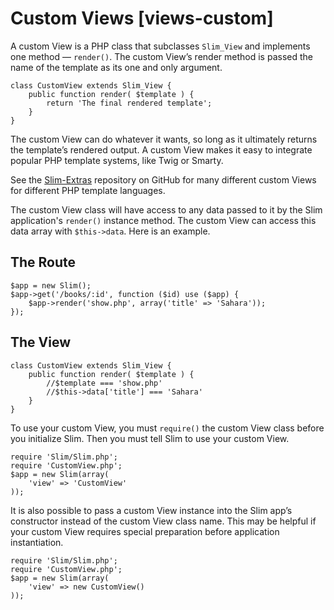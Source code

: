 # Custom Views [views-custom] #

A custom View is a PHP class that subclasses `Slim_View` and implements one method — `render()`. The custom View’s render method is passed the name of the template as its one and only argument.

    class CustomView extends Slim_View {
        public function render( $template ) {
            return 'The final rendered template';
        }
    }

The custom View can do whatever it wants, so long as it ultimately returns the template’s rendered output. A custom View makes it easy to integrate popular PHP template systems, like Twig or Smarty.

See the [Slim-Extras](https://github.com/codeguy/Slim-Extras) repository on GitHub for many different custom Views for different PHP template languages.

The custom View class will have access to any data passed to it by the Slim application's `render()` instance method. The custom View can access this data array with `$this->data`. Here is an example.

## The Route

    $app = new Slim();
    $app->get('/books/:id', function ($id) use ($app) {
        $app->render('show.php', array('title' => 'Sahara'));
    });

## The View

    class CustomView extends Slim_View {
        public function render( $template ) {
            //$template === 'show.php'
            //$this->data['title'] === 'Sahara'
        }
    }

To use your custom View, you must `require()` the custom View class before you initialize Slim. Then you must tell Slim to use your custom View.

    require 'Slim/Slim.php';
    require 'CustomView.php';
    $app = new Slim(array(
        'view' => 'CustomView'
    ));

It is also possible to pass a custom View instance into the Slim app’s constructor instead of the custom View class name. This may be helpful if your custom View requires special preparation before application instantiation.

    require 'Slim/Slim.php';
    require 'CustomView.php';
    $app = new Slim(array(
        'view' => new CustomView()
    ));